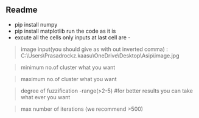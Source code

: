 ## Readme
* pip install numpy
* pip install matplotlib
run the code as it is
* excute all the cells only inputs at last cell are -
> image input(you should give as with out inverted comma) : C:\\Users\\Prasadrockz.kaasu\\OneDrive\\Desktop\\Asip\\image.jpg


> minimum no.of cluster what you want


> maximum no.of cluster what you want


> degree of fuzzification -range(>2-5) #for better results you can take what ever you want 


> max number of iterations (we recommend >500)




